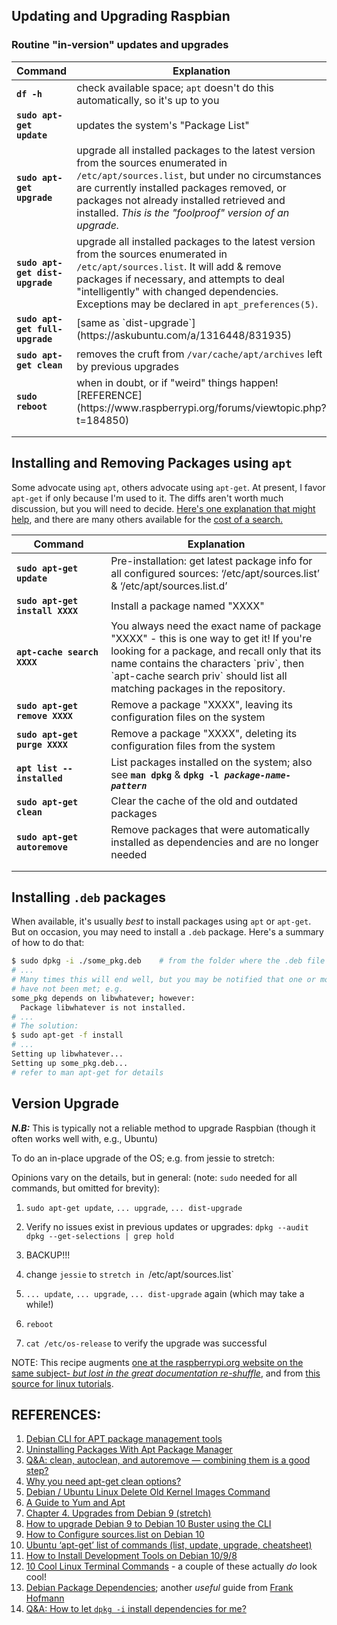 ## Updating and Upgrading Raspbian

### Routine "in-version" updates and upgrades

<html>
<head>

</head>

<body>
<table class="minimalistBlack">
<thead>
<tr>
<th>Command</th>
<th>Explanation</th>
</tr>
</thead>
<tbody>

<tr>
<td width="30%"> <b><code>df -h</code></b></td>
<td width="70%">check available space; <code>apt</code> doesn't do this automatically, so it's up to you</td>
</tr>   
<tr>
<td><b><code>sudo apt-get update</code></b></td>
<td>updates the system's "Package List"</td>
</tr>

<tr>
<td><b><code>sudo apt-get upgrade</code></b></td>
<td>upgrade all installed packages to the latest version from the sources enumerated in  <code>/etc/apt/sources.list</code>, but under no circumstances are currently installed packages removed, or packages not already installed retrieved and installed. <em>This is the "foolproof" version of an upgrade.</em></td>
</tr>
<tr>
<td><b><code>sudo apt-get dist-upgrade</code></b></td>
<td>upgrade all installed packages to the latest version from the sources enumerated in  <code>/etc/apt/sources.list</code>. It will add & remove packages if necessary, and attempts to deal "intelligently" with changed dependencies. Exceptions may be declared in <code>apt_preferences(5)</code>.</td>
</tr>

<tr>
<td><b><code>sudo apt-get full-upgrade</code></b></td>
<td>[same as `dist-upgrade`](https://askubuntu.com/a/1316448/831935)</td>
</tr>

<tr>
   <td><b><code>sudo apt-get clean</code></b></td>
<td>removes the cruft from <code>/var/cache/apt/archives</code> left by previous upgrades</td>
</tr>
<tr>
   <td><b><code>sudo reboot</code></b></td>
<td>when in doubt, or if "weird" things happen! [REFERENCE](https://www.raspberrypi.org/forums/viewtopic.php?t=184850)</td>
</tr> 
<tr>
<td> </td>
<td> </td>
</tr>
<tr>
<td> </td>
<td> </td>
</tr>   
</tbody>
</table>



## Installing and Removing Packages using `apt` 

Some advocate using `apt`, others advocate using `apt-get`. At present, I favor `apt-get` if only because I'm used to it. The diffs aren't worth much discussion, but you will need to decide. [Here's one explanation that might help](https://itsfoss.com/apt-vs-apt-get-difference/), and there are many others available for the [cost of a search.](https://duckduckgo.com/?q=apt+vs+apt-get&t=ffnt&ia=web) 

<table class="minimalistBlack">
<thead>
<tr>
<th>Command</th>
<th>Explanation</th>
</tr>
</thead>
<tbody>
<tr>
<td width="30%"> <b><code>sudo apt-get update</code></b></td>
<td width="70%">Pre-installation: get latest package info for all configured sources: ‘/etc/apt/sources.list’ &  ‘/etc/apt/sources.list.d’</td>
</tr>

<tr>
<td width="30%"> <b><code>sudo apt-get install XXXX</code></b></td>
<td width="70%">Install a package named "XXXX"</td>
</tr>   

<tr>
<td width="30%"> <b><code>apt-cache search XXXX</code></b></td>
<td width="70%">You always  need the exact name of package "XXXX" - this is one way to get it! If you're looking for a package, and recall only that its name contains the characters `priv`, then `apt-cache search priv` should list all matching packages in the repository.</td>
</tr> 

<tr>
<td width="30%"> <b><code>sudo apt-get remove XXXX</code></b></td>
<td width="70%">Remove a package "XXXX", leaving its configuration files on the system</td>
</tr>

<tr>
<td width="30%"> <b><code>sudo apt-get purge XXXX</code></b></td>
<td width="70%">Remove a package "XXXX", deleting its configuration files from the system</td>
</tr>

<tr>
<td width="30%"> <b><code>apt list --installed</code></b></td>
<td width="70%">List packages installed on the system; also see <b><code>man dpkg</code></b> & <b><code>dpkg -l <i>package-name-pattern</i></code></b></td>
</tr>

<tr>
<td width="30%"> <b><code>sudo apt-get clean</code></b></td>
<td width="70%">Clear the cache of the old and outdated packages</td>
</tr>

<tr>
<td width="30%"> <b><code>sudo apt-get autoremove</code></b></td>
<td width="70%">Remove packages that were automatically installed as dependencies and are no longer needed</td>
</tr>

<tr>
<td> </td>
<td> </td>
</tr>

<tr>
<td> </td>
<td> </td>
</tr>

</tbody>
</table>
</body>
</html>



## Installing `.deb` packages

When available, it's usually *best* to install packages using `apt` or `apt-get`. But on occasion, you may need to install a `.deb` package. Here's a summary of how to do that: 

```bash
$ sudo dpkg -i ./some_pkg.deb    # from the folder where the .deb file is located
# ...
# Many times this will end well, but you may be notified that one or more dependencies
# have not been met; e.g.
some_pkg depends on libwhatever; however:
  Package libwhatever is not installed.  
# ...  
# The solution: 
$ sudo apt-get -f install 
# ...
Setting up libwhatever...
Setting up some_pkg.deb...
# refer to man apt-get for details
```

## Version Upgrade

***N.B:*** This is typically not a reliable method to upgrade Raspbian (though it often works well with, e.g., Ubuntu) 

To do an in-place upgrade of the OS; e.g. from jessie to stretch:

Opinions vary on the details, but in general: (note: `sudo` needed for all commands, but omitted for brevity): 

1. `sudo apt-get update`,	`... upgrade`,		 `... dist-upgrade`

2. Verify no issues exist in previous updates or upgrades:
   `dpkg --audit`
   `dpkg --get-selections | grep hold`

3. BACKUP!!!

4. change `jessie` to `stretch in `/etc/apt/sources.list` 

5. `... update`, `... upgrade`, `... dist-upgrade` again (which may take a while!)

6. `reboot`

7. `cat /etc/os-release` to verify the upgrade was successful 


NOTE: This recipe augments [one at the raspberrypi.org website on the same subject- *but lost in the great documentation re-shuffle*](https://www.raspberrypi.org/documentation/raspbian/updating.md), and from [this source for linux tutorials](https://www.howtoforge.com/tutorial/how-to-upgrade-debian-8-jessie-to-9-stretch/).

## 

## REFERENCES:

1. [Debian CLI for APT package management tools](https://wiki.debian.org/AptCLI) 
2. [Uninstalling Packages With Apt Package Manager](https://www.linuxfordevices.com/tutorials/ubuntu/uninstalling-packages-with-apt) 
3. [Q&A: clean, autoclean, and autoremove — combining them is a good step?](https://askubuntu.com/a/984800/831935) 
4. [Why you need apt-get clean options?](https://linuxhint.com/why_apt_get_clean/) 
5. [Debian / Ubuntu Linux Delete Old Kernel Images Command](https://www.cyberciti.biz/faq/debian-ubuntu-linux-delete-old-kernel-images-command/) 
6. [A Guide to Yum and Apt](https://www.baeldung.com/linux/yum-and-apt) 
7. [Chapter 4. Upgrades from Debian 9 (stretch)](https://www.debian.org/releases/buster/amd64/release-notes/ch-upgrading.en.html) 
8. [How to upgrade Debian 9 to Debian 10 Buster using the CLI](https://www.cyberciti.biz/faq/update-upgrade-debian-9-to-debian-10-buster/) 
9. [How to Configure sources.list on Debian 10](https://linoxide.com/linux-how-to/configure-sources-list-on-debian/) 
10. [Ubuntu ‘apt-get’ list of commands (list, update, upgrade, cheatsheet)](https://alvinalexander.com/linux-unix/ubuntu-apt-get-cache-list-search-commands-cheat-sheet/) 
11. [How to Install Development Tools on Debian 10/9/8](https://tecadmin.net/install-development-tools-on-debian/) 
12. [10 Cool Linux Terminal Commands](https://helpdeskgeek.com/linux-tips/10-cool-linux-terminal-commands-you-have-to-try/) - a couple of these actually *do* look cool! 
13. [Debian Package Dependencies](https://linuxhint.com/debian_package_dependencies/); another *useful* guide from [Frank Hofmann](https://linuxhint.com/author/frank_hofmann/) 
14. [Q&A: How to let `dpkg -i` install dependencies for me?](https://askubuntu.com/questions/40011/how-to-let-dpkg-i-install-dependencies-for-me) 

<!--- 


| &nbsp; &nbsp; &nbsp; &nbsp; &nbsp; &nbsp; &nbsp; &nbsp; &nbsp; &nbsp; &nbsp; &nbsp; &nbsp; &nbsp; &nbsp; &nbsp; &nbsp; &nbsp; &nbsp; &nbsp; &nbsp; &nbsp; &nbsp; &nbsp; &nbsp; &nbsp; &nbsp; &nbsp; &nbsp; &nbsp; &nbsp; &nbsp; &nbsp; &nbsp; &nbsp; &nbsp; &nbsp; &nbsp; &nbsp; &nbsp; &nbsp; Command &nbsp; &nbsp;  &nbsp; &nbsp; &nbsp; &nbsp; &nbsp; &nbsp; &nbsp; &nbsp; &nbsp; &nbsp; &nbsp; &nbsp; &nbsp; &nbsp; &nbsp; &nbsp; &nbsp; &nbsp; &nbsp; &nbsp; &nbsp; &nbsp; &nbsp; &nbsp; &nbsp; &nbsp; &nbsp; &nbsp; &nbsp; &nbsp; &nbsp; &nbsp; &nbsp; &nbsp; &nbsp; &nbsp; &nbsp; | Explanation |
| :---     | :---       |
| `sudo apt-get update`| updates the system's "Package List" |
| `df -h`      | check available space; `apt` doesn't! |
| `sudo apt-get upgrade` | upgrade all installed packages to the latest version from the sources enumerated in  `/etc/apt/sources.list`, but under no circumstances are currently installed packages removed, or packages not already installed retrieved and installed. This is the "foolproof" version of an upgrade. |
| `sudo apt-get dist-upgrade` | upgrade all installed packages to the latest version from the sources enumerated in  `/etc/apt/sources.list`. It will add & remove packages if necessary, and attempts to deal "intelligently" with changed dependencies. Exceptions may be declared in `apt_preferences(5)`. |
| `sudo apt-get clean` | removes the cruft from `/var/cache/apt/archives` left by previous upgrades |
| `sudo reboot` | when in doubt, or if "weird" things happen! [REFERENCE](https://www.raspberrypi.org/forums/viewtopic.php?t=184850) |


__-------------  WORK IN PROCESS; PLEASE IGNORE (or not - up to you!) -----------------__

<!DOCTYPE html>
<html>
<head>

<style>
table.minimalistBlack {
  width: 100%;
  text-align: left;
  border-collapse: collapse;
}
table.minimalistBlack td, table.minimalistBlack th {
  border: 1px solid #000000;
  padding: 5px 4px;
}
table.minimalistBlack tbody td {
  font-size: 13px;
}
table.minimalistBlack tr:nth-child(even) {
  background: #CFD1D1;
}
table.minimalistBlack thead {
  background: #CFCFCF;
  background: -moz-linear-gradient(top, #dbdbdb 0%, #d3d3d3 66%, #CFCFCF 100%);
  background: -webkit-linear-gradient(top, #dbdbdb 0%, #d3d3d3 66%, #CFCFCF 100%);
  background: linear-gradient(to bottom, #dbdbdb 0%, #d3d3d3 66%, #CFCFCF 100%);
  border-bottom: 2px solid #000000;
}
table.minimalistBlack thead th {
  font-size: 15px;
  font-weight: bold;
  color: #000000;
  text-align: center;
}
table.minimalistBlack tfoot td {
  font-size: 14px;
}
</style>
</head>

<body>
<table class="minimalistBlack">
<thead>
<tr>
<th>head1</th>
<th>head2</th>
</tr>
</thead>
<tbody>
<tr>
<td>cell1_1</td>
<td>cell2_1</td>
</tr>
<tr>
<td>cell1_2</td>
<td>cell2_2</td>
</tr>
<tr>
<td>cell1_3</td>
<td>cell2_3</td>
</tr>
<tr>
<td>cell1_4</td>
<td>cell2_4</td>
</tr>
<tr>
<td>cell1_5</td>
<td>cell2_5</td>
</tr>
</tbody>
</table>
</body>
</html>

-->
